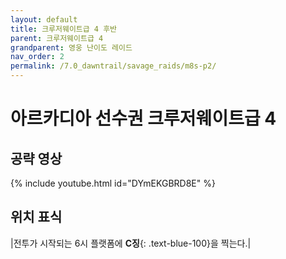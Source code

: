 ```yaml
---
layout: default
title: 크루저웨이트급 4 후반
parent: 크루저웨이트급 4
grandparent: 영웅 난이도 레이드
nav_order: 2
permalink: /7.0_dawntrail/savage_raids/m8s-p2/
---
```


# **아르카디아 선수권 크루저웨이트급 4**

## 공략 영상

{% include youtube.html id="DYmEKGBRD8E" %}

## 위치 표식

|전투가 시작되는 6시 플랫폼에 **C징**{: .text-blue-100}을 찍는다.|


